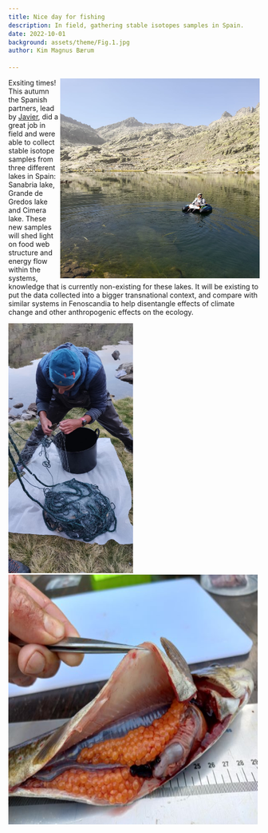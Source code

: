 ```yaml
---
title: Nice day for fishing
description: In field, gathering stable isotopes samples in Spain.  
date: 2022-10-01
background: assets/theme/Fig.1.jpg
author: Kim Magnus Bærum

---
```

<img align="right" clear="none" src="https://github.com/kimmagnusb/FreshRestore/blob/main/assets/theme/Fig.4.jpg?raw=true" width="400" height="400">Exsiting times! This autumn the Spanish partners, lead by [Javier](https://kimmagnusb.github.io/FreshRestore/team/#Javier+S%C3%A1nchez+Hern%C3%A1ndez), did a great job in field and were able to collect stable isotope samples from three different lakes in Spain: Sanabria lake, Grande de Gredos lake and Cimera lake. 
These new samples will shed light on food web structure and energy flow within the systems, knowledge that is currently non-existing for these lakes. It will be existing to put the data collected into a bigger transnational context, and compare with similar systems in Fenoscandia to help disentangle effects of climate change and other anthropogenic effects on the ecology.







<p>
<img src="https://github.com/kimmagnusb/FreshRestore/blob/main/assets/theme/Fig.9.jpg?raw=true" width="250" height="500">
<img src="https://github.com/kimmagnusb/FreshRestore/blob/main/assets/theme/Fig.5.jpg?raw=true" width="500" height="500">
</p>
